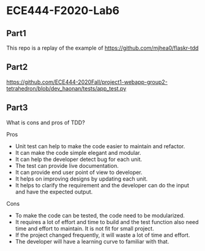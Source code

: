 # ECE444-F2020-Lab6
## Part1
This repo is a replay of the example of https://github.com/mjhea0/flaskr-tdd
## Part2
https://github.com/ECE444-2020Fall/project1-webapp-group2-tetrahedron/blob/dev_haonan/tests/app_test.py
## Part3
What is cons and pros of TDD?

Pros
- Unit test can help to make the code easier to maintain and refactor.
- It can make the code simple elegant and modular.
- It can help the developer detect bug for each unit. 
- The test can provide live documentation.
- It can provide end user point of view to developer.
- It helps on improving designs by updating each unit.
- It helps to clarify the requirement and the developer can do the input and have the expected output.

Cons
- To make the code can be tested, the code need to be modularized.
- It requires a lot of effort and time to build and the test function also need time and effort to maintain. It is not fit for small project.
- If the project changed frequently, it will waste a lot of time and effort.
- The developer will have a learning curve to familiar with that.
